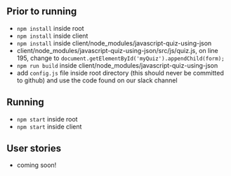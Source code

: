 ## Prior to running

- `npm install` inside root
- `npm install` inside client
- `npm install` inside client/node_modules/javascript-quiz-using-json
-  client/node_modules/javascript-quiz-using-json/src/js/quiz.js, on line 195, change to `document.getElementById('myQuiz').appendChild(form);`
- `npm run build` inside client/node_modules/javascript-quiz-using-json
- add `config.js` file inside root directory (this should never be committed to github) and use the code found on our slack channel

## Running

- `npm start` inside root
- `npm start` inside client

## User stories

- coming soon!